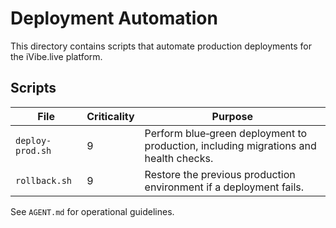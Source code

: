# Deployment Automation

This directory contains scripts that automate production deployments for the iVibe.live platform.

## Scripts

| File | Criticality | Purpose |
| --- | --- | --- |
| `deploy-prod.sh` | 9 | Perform blue‑green deployment to production, including migrations and health checks. |
| `rollback.sh` | 9 | Restore the previous production environment if a deployment fails. |

See `AGENT.md` for operational guidelines.
